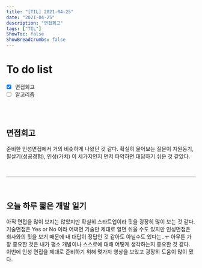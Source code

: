```yaml
---
title: "[TIL] 2021-04-25"
date: "2021-04-25"
description: "면접회고"
tags: ["TIL"]
ShowToc: false
ShowBreadCrumbs: false
---
```


# To do list
- [x] 면접회고
- [ ] 알고리즘

<br />
<br />

## 면접회고
준비한 인성면접에서 거의 비슷하게 나왔던 것 같다. 확실히 물어보는 질문이 지원동기, 필살기(성공경험), 인성(가치) 이 세가지인지 먼저 파악하면 대답하기 쉬운 것 같았다.

<br />

---

<br />

## 오늘 하루 짧은 개발 일기
아직 면접을 많이 보지는 않았지만 확실히 스타트업이라 핏을 굉장히 많이 보는 것 같다. 기술면접은 Yes or No 이라 어쩌면 기술만 제대로 알면 쉬울 수도 있지만 인성면접은 회사와의 핏을 보기 때문에 내 대답이 정답인 것 같아도 아닐수도 있다는..ㅜ 아무튼 가장 중요한 것은 내가 평소 개발이나 스스로에 대해 어떻게 생각하는지 중요한 것 같다. 이번에 인성 면접을 제대로 준비하기 위해 몇가지 영상을 보았고 굉장히 도움이 많이 됐다.